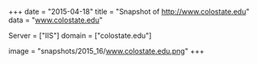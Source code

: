 
+++
date = "2015-04-18"
title = "Snapshot of http://www.colostate.edu"
data = "www.colostate.edu"

Server = ["IIS"]
domain = ["colostate.edu"]

  image = "snapshots/2015_16/www.colostate.edu.png"
+++
#
